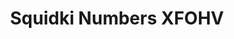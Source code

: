 ---
slug: squidki-numbers-xfohv
title: Squidki Numbers XFOHV
description: "Squidki Numbers XFOHV is an exciting online game. Play for free directly in your browser!"
icon: /images/new_mods/Sprunki Numbers XFOHV.png
url: https://wowtbc.net/sprunkin/Numbers-XFOHV/index.html
previewImage: /images/new_mods/Sprunki Numbers XFOHV.png
type: new mods

# SEO配置
seo:
  title: "Squidki Numbers XFOHV - Play Free Online Game | Fun Browser Games"
  description: "Squidki Numbers XFOHV - Play this fun online game for free in your browser. No download required!"
  ogImage: "/images/new_mods/Sprunki Numbers XFOHV.png"
  keywords: "squidki-numbers-xfohv, online game, browser game, free game, new mods game, play online"

videoUrls:
  - https://www.youtube.com/embed/example1
  - https://www.youtube.com/embed/example2

whyPlay:
  title: "Why Play Squidki Numbers XFOHV?"
  items:
    - "Immersive Gameplay: Squidki Numbers XFOHV offers an engaging and immersive gaming experience that will keep you entertained for hours"
    - "Challenging Levels: Test your skills with increasingly difficult challenges and obstacles"
    - "Beautiful Graphics: Enjoy stunning visuals and smooth animations that bring the game world to life"
    - "Regular Updates: New content and features are added regularly to keep the game fresh and exciting"
    - "Free to Play: Experience all the fun without spending a penny"
    - "Community Features: Connect with other players, share strategies, and compete for high scores"
    - "Cross-Platform: Play on any device with a web browser, no downloads required"

features:
  title: "Key Features of Squidki Numbers XFOHV"
  image: "/images/new_mods/Sprunki Numbers XFOHV.png"
  items:
    - "Intuitive Controls: Easy to learn controls make Squidki Numbers XFOHV accessible for players of all skill levels"
    - "Multiple Game Modes: Enjoy various gameplay options that provide different challenges and experiences"
    - "Character Customization: Personalize your gaming experience with unique characters and items"
    - "Achievement System: Complete special tasks to earn rewards and recognition"
    - "Leaderboards: Compete with players worldwide and see who can achieve the highest scores"

characteristics:
  title: "Game Characteristics"
  image: "/images/new_mods/Sprunki Numbers XFOHV.png"
  items:
    - "Genre: New mods game with elements of strategy and skill"
    - "Difficulty: Suitable for both casual gamers and those seeking a challenge"
    - "Play Time: Quick sessions or extended gameplay, depending on your preference"
    - "Art Style: Vibrant and engaging visuals that enhance the gaming experience"
    - "Sound Design: Immersive audio that complements the gameplay perfectly"

info: "Squidki Numbers XFOHV is an exciting online game that offers players a unique and engaging gaming experience. With its intuitive controls, stunning visuals, and challenging gameplay, Squidki Numbers XFOHV provides hours of entertainment for players of all ages and skill levels. Whether you're looking for a quick gaming session during a break or an extended play session, Squidki Numbers XFOHV delivers an immersive experience that will keep you coming back for more. The game features multiple levels of increasing difficulty, ensuring that players are constantly challenged as they progress. With regular updates adding new content and features, Squidki Numbers XFOHV remains fresh and exciting, providing endless entertainment options for its growing community of players."

howToPlayIntro: "Welcome to Squidki Numbers XFOHV! This guide will walk you through the basics and help you master the game. Whether you're a beginner or looking to improve your skills, these tips and instructions will enhance your gaming experience."

howToPlaySteps:
  - title: "Getting Started"
    description: "Begin your Squidki Numbers XFOHV adventure by familiarizing yourself with the controls. Use your keyboard or mouse to navigate through the game interface. The tutorial will guide you through the basic mechanics and help you understand the objectives."
  - title: "Understanding the Objectives"
    description: "In Squidki Numbers XFOHV, your main goal is to progress through levels by completing specific objectives. Each level presents unique challenges that require different strategies and approaches."
  - title: "Mastering the Controls"
    description: "Practice using the controls to improve your precision and reaction time. Squidki Numbers XFOHV requires quick reflexes and strategic thinking to overcome obstacles and defeat opponents."
  - title: "Utilizing Power-ups"
    description: "Collect power-ups throughout the game to enhance your abilities and overcome difficult challenges. Each power-up offers unique advantages that can be crucial for success."
  - title: "Developing Strategies"
    description: "As you progress in Squidki Numbers XFOHV, develop effective strategies for different scenarios. Analyze patterns, anticipate challenges, and adapt your approach to maximize your performance."

faq:
  title: "Frequently Asked Questions about Squidki Numbers XFOHV"
  items:
    - question: "Is Squidki Numbers XFOHV free to play?"
      answer: "Yes, Squidki Numbers XFOHV is completely free to play directly in your web browser. No downloads or purchases are required to enjoy the full game experience."
    - question: "Can I play Squidki Numbers XFOHV on mobile devices?"
      answer: "Yes, Squidki Numbers XFOHV is optimized for both desktop and mobile play. You can enjoy the game on any device with a web browser and internet connection."
    - question: "Are there any in-game purchases?"
      answer: "While Squidki Numbers XFOHV is free to play, there may be optional in-game purchases available for cosmetic items or additional features that don't affect core gameplay."
    - question: "How often is Squidki Numbers XFOHV updated?"
      answer: "The developers regularly update Squidki Numbers XFOHV with new content, features, and improvements based on player feedback and game performance."
    - question: "Can I play Squidki Numbers XFOHV offline?"
      answer: "Currently, Squidki Numbers XFOHV requires an internet connection to play as it's a browser-based online game."
    - question: "Is Squidki Numbers XFOHV suitable for children?"
      answer: "Yes, Squidki Numbers XFOHV is designed to be family-friendly and suitable for players of all ages."
    - question: "How do I report bugs or issues?"
      answer: "If you encounter any problems while playing Squidki Numbers XFOHV, you can report them through the game's support page or contact the developers directly through their website."
    - question: "Still Have Questions?"
      answer: "If you have additional questions about Squidki Numbers XFOHV that aren't covered in this FAQ, please visit our support center or contact our customer service team for assistance."
---